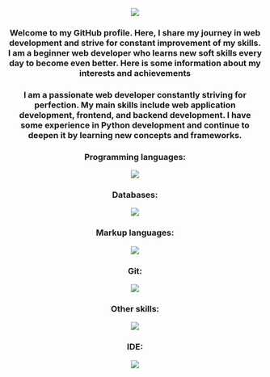 <p align="center">
  <a href="https://git.io/typing-svg">
    <img src="https://readme-typing-svg.herokuapp.com?font=Fira+Code&pause=1000&color=F7D785&random=false&width=500&lines=%3EHello+everyone!+%F0%9F%91%8B+My+name+is+Vadim.">
  </a>
</p>
<h3 align="center">Welcome to my GitHub profile. Here, I share my journey in web development and strive for constant improvement of my skills. I am a beginner web developer who learns new soft skills every day to become even better. Here is some information about my interests and achievements</h3>

<h3 align="center">I am a passionate web developer constantly striving for perfection. My main skills include web application development, frontend, and backend development. I have some experience in Python development and continue to deepen it by learning new concepts and frameworks.</h3>

<h3 align="center">Programming languages: </h3>
<p align="center">
  <a href="https://skillicons.dev">
    <img src="https://skillicons.dev/icons?i=js,django,flask,py&theme=light" />
  </a>
</p>

<h3 align="center">Databases: </h3>
<p align="center">
  <a href="https://skillicons.dev">
    <img src="https://skillicons.dev/icons?i=mysql,postgres,sqlite&theme=light" />
  </a>
</p>

<h3 align="center">Markup languages: </h3>
<p align="center">
  <a href="https://skillicons.dev">
    <img src="https://skillicons.dev/icons?i=html,css&theme=light" />
  </a>
</p>

<h3 align="center">Git: </h3>
<p align="center">
  <a href="https://skillicons.dev">
    <img src="https://skillicons.dev/icons?i=git,github,githubactions,gitlab&theme=light" />
  </a>
</p>

<h3 align="center">Other skills: </h3>
<p align="center">
  <a href="https://skillicons.dev">
    <img src="https://skillicons.dev/icons?i=figma,docker,discord,bots&theme=light" />
  </a>
</p>

<h3 align="center">IDE: </h3>
<p align="center">
  <a href="https://skillicons.dev">
    <img src="https://skillicons.dev/icons?i=idea,sublime,visualstudio,vscode,&theme=light" />
  </a>
</p>
